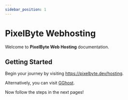 ```yaml
---
sidebar_position: 1
---
```


# PixelByte Webhosting

Welcome to **PixelByte Web Hosting** documentation.

## Getting Started

Begin your journey by visiting https://pixelbyte.dev/hosting.

Alternatively, you can visit [GGhost](https://client.gghost.eu.org/?i=1).

Now follow the steps in the next pages!